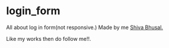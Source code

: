 # login_form
All about log in form(not responsive.)
Made by me [Shiva Bhusal.](https://github.com/aviihs)

Like my works then do follow me!!.
